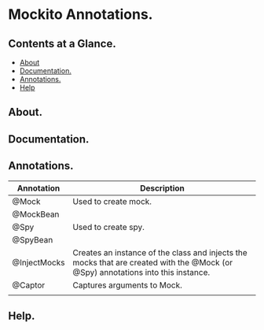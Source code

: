 # Mockito Annotations.





## Contents at a Glance.
* [About](#about)
* [Documentation.](#documentation)
* [Annotations.](#annotations)
* [Help](#help)





## About.





## Documentation.





## Annotations.

| Annotation                      | Description                                                                                |
| ------------------------------- | ------------------------------------------------------------------------------------------ |
| @Mock                           | Used to create mock.                                                                       |
| @MockBean                       |                                                                                            |
| @Spy                            | Used to create spy.                                                                        |
| @SpyBean                        |                                                                                            |
| @InjectMocks                    | Creates an instance of the class and injects the mocks that are created with the @Mock (or @Spy) annotations into this instance. |
| @Captor                         | Captures arguments to Mock.                                                                |
|                                 |                                                                                            |





## Help.
